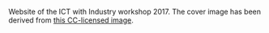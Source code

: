 Website of the ICT with Industry workshop 2017.
The cover image has been derived from [this CC-licensed image](https://www.flickr.com/photos/brhefele/4661621066/).
